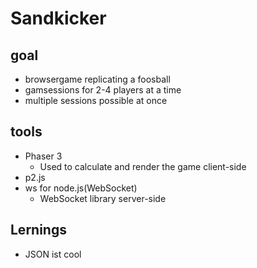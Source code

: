 # Sandkicker

## goal
- browsergame replicating a foosball
- gamsessions for 2-4 players at a time
- multiple sessions possible at once

## tools
- Phaser 3
    - Used to calculate and render the game client-side
- p2.js
- ws for node.js(WebSocket)
    - WebSocket library server-side

## Lernings
- JSON ist cool
